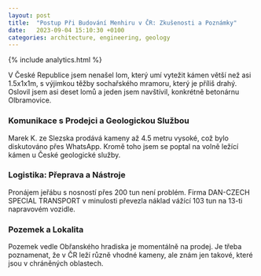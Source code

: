 ```yaml
---
layout: post
title:  "Postup Při Budování Menhiru v ČR: Zkušenosti a Poznámky"
date:   2023-09-04 15:10:30 +0100
categories: architecture, engineering, geology
---
```


{% include analytics.html %}

V České Republice jsem nenašel lom, který umí vytežit kámen větší než asi 1.5x1x1m, s výjimkou těžby sochařského mramoru, který je příliš drahý. Oslovil jsem asi deset lomů a jeden jsem navštívil, konkrétně betonárnu Olbramovice.

### Komunikace s Prodejci a Geologickou Službou

Marek K. ze Slezska prodává kameny až 4.5 metru vysoké, což bylo diskutováno přes WhatsApp. Kromě toho jsem se poptal na volně ležící kámen u České geologické služby.

### Logistika: Přeprava a Nástroje

Pronájem jeřábu s nosností přes 200 tun není problém. Firma DAN-CZECH SPECIAL TRANSPORT v minulosti převezla náklad vážící 103 tun na 13-ti napravovém vozidle. 

### Pozemek a Lokalita

Pozemek vedle Obřanského hradiska je momentálně na prodej. Je třeba poznamenat, že v ČR leží různě vhodné kameny, ale znám jen takové, které jsou v chráněných oblastech.
